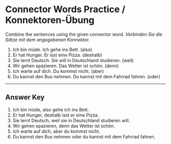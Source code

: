 # Connector Words Practice / Konnektoren-Übung

Combine the sentences using the given connector word.
*Verbinden Sie die Sätze mit dem angegebenen Konnektor.*

1. Ich bin müde. Ich gehe ins Bett. (also)
2. Er hat Hunger. Er isst eine Pizza. (deshalb)
3. Sie lernt Deutsch. Sie will in Deutschland studieren. (weil)
4. Wir gehen spazieren. Das Wetter ist schön. (denn)
5. Ich warte auf dich. Du kommst nicht. (aber)
6. Du kannst den Bus nehmen. Du kannst mit dem Fahrrad fahren. (oder)

---

## Answer Key

1. Ich bin müde, also gehe ich ins Bett.
2. Er hat Hunger, deshalb isst er eine Pizza.
3. Sie lernt Deutsch, weil sie in Deutschland studieren will.
4. Wir gehen spazieren, denn das Wetter ist schön.
5. Ich warte auf dich, aber du kommst nicht.
6. Du kannst den Bus nehmen oder du kannst mit dem Fahrrad fahren.
